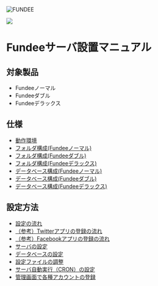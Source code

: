 ![FUNDEE](https://user-images.githubusercontent.com/39437528/40274494-7bf22ed8-5c12-11e8-9e7d-1865832e0dd4.png "FUNDEE")

![](https://user-images.githubusercontent.com/39437528/40274497-7ef505ce-5c12-11e8-8ce0-047dc498b9b5.png "")

# Fundeeサーバ設置マニュアル
## 対象製品
- Fundeeノーマル
- Fundeeダブル
- Fundeeデラックス

## 仕様
- [動作環境](/env.md)
- [フォルダ構成(Fundeeノーマル)](/dir.md)
- [フォルダ構成(Fundeeダブル)](/dir.md)
- [フォルダ構成(Fundeeデラックス)](/dir.md)
- [データベース構成(Fundeeノーマル)](/db_double.md)
- [データベース構成(Fundeeダブル)](/db_double.md)
- [データベース構成(Fundeeデラックス)](/db_double.md)

##  設定方法
- [設定の流れ](/flow.md)
- [（参考）Twitterアプリの登録の流れ](/twitter.md)
- [（参考）Facebookアプリの登録の流れ](/facebook.md)
- [サーバの設定](/server.md)
- [データベースの設定](/db.md)
- [設定ファイルの調整](/config.md)
- [サーバ自動実行（CRON）の設定](/cron.md)
- [管理画面で各種アカウントの登録](/admin.md)

